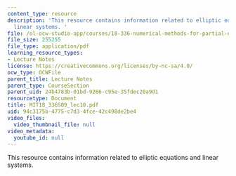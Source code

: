 ```yaml
---
content_type: resource
description: 'This resource contains information related to elliptic equations and
  linear systems. '
file: /ol-ocw-studio-app/courses/18-336-numerical-methods-for-partial-differential-equations-spring-2009/94c3175b4775c7d34fce42c498de2be4_MIT18_336S09_lec10.pdf
file_size: 255255
file_type: application/pdf
learning_resource_types:
- Lecture Notes
license: https://creativecommons.org/licenses/by-nc-sa/4.0/
ocw_type: OCWFile
parent_title: Lecture Notes
parent_type: CourseSection
parent_uid: 24b4783b-01bd-9266-c95e-35fdec20a9d1
resourcetype: Document
title: MIT18_336S09_lec10.pdf
uid: 94c3175b-4775-c7d3-4fce-42c498de2be4
video_files:
  video_thumbnail_file: null
video_metadata:
  youtube_id: null
---
```

This resource contains information related to elliptic equations and linear systems. 